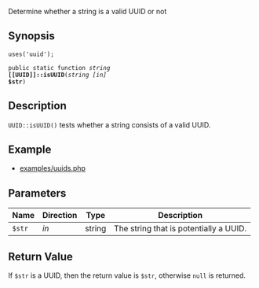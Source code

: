 Determine whether a string is a valid UUID or not

## Synopsis

<code>uses('uuid');</code>

<code>public static function <i>string</i> <b>[[UUID]]::isUUID</b>(<i>string</i> <i>[in]</i> <b>$str</b>)</code>

## Description

`UUID::isUUID()` tests whether a string consists of a valid UUID.

## Example

* [examples/uuids.php](http://github.com/nexgenta/eregansu/blob/master/examples/uuids.php)

## Parameters

<table>
  <thead>
    <tr>
      <th>Name</th>
      <th>Direction</th>
      <th>Type</th>
      <th>Description</th>
    </tr>
  </thead>
  <tbody>
    <tr>
      <td><code>$str</code>
      <td><i>in</i></td>
      <td>string</td>
      <td>
The string that is potentially a UUID.
      </td>
    </tr>
  </tbody>
</table>

## Return Value

If `$str` is a UUID, then the return value is `$str`,
otherwise `null` is returned.

